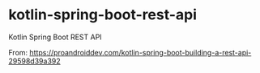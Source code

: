 # kotlin-spring-boot-rest-api
Kotlin Spring Boot REST API

From: https://proandroiddev.com/kotlin-spring-boot-building-a-rest-api-29598d39a392
